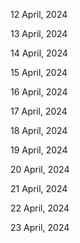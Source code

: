 12 April, 2024

13 April, 2024

14 April, 2024

15 April, 2024

16 April, 2024

17 April, 2024

18 April, 2024

19 April, 2024

20 April, 2024

21 April, 2024

22 April, 2024

23 April, 2024
